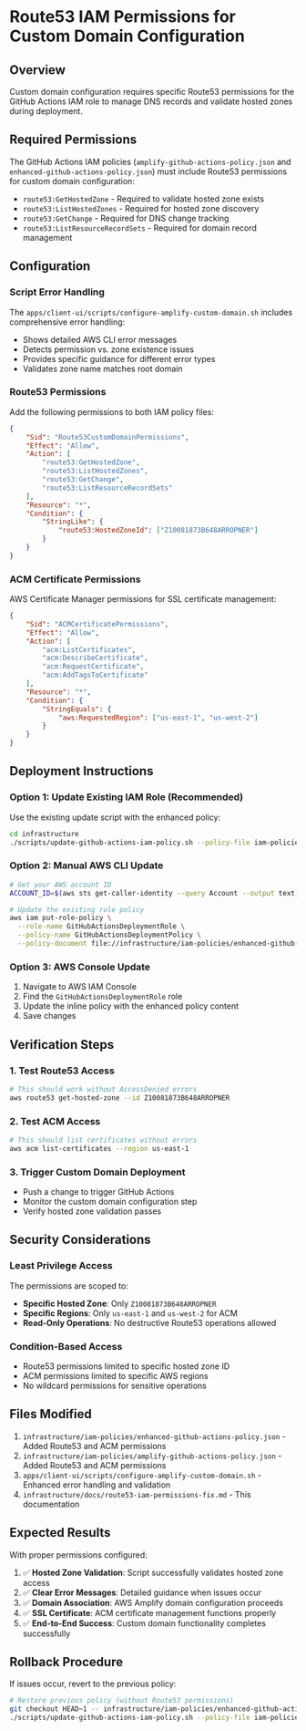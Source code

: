 # Route53 IAM Permissions for Custom Domain Configuration

## Overview

Custom domain configuration requires specific Route53 permissions for the GitHub Actions IAM role to manage DNS
records and validate hosted zones during deployment.

## Required Permissions

The GitHub Actions IAM policies (`amplify-github-actions-policy.json` and `enhanced-github-actions-policy.json`)
must include Route53 permissions for custom domain configuration:

- `route53:GetHostedZone` - Required to validate hosted zone exists
- `route53:ListHostedZones` - Required for hosted zone discovery
- `route53:GetChange` - Required for DNS change tracking
- `route53:ListResourceRecordSets` - Required for domain record management

## Configuration

### Script Error Handling

The `apps/client-ui/scripts/configure-amplify-custom-domain.sh` includes comprehensive error handling:

- Shows detailed AWS CLI error messages
- Detects permission vs. zone existence issues
- Provides specific guidance for different error types
- Validates zone name matches root domain

### Route53 Permissions

Add the following permissions to both IAM policy files:

```json
{
	"Sid": "Route53CustomDomainPermissions",
	"Effect": "Allow",
	"Action": [
		"route53:GetHostedZone",
		"route53:ListHostedZones",
		"route53:GetChange",
		"route53:ListResourceRecordSets"
	],
	"Resource": "*",
	"Condition": {
		"StringLike": {
			"route53:HostedZoneId": ["Z10081873B648ARROPNER"]
		}
	}
}
```

### ACM Certificate Permissions

AWS Certificate Manager permissions for SSL certificate management:

```json
{
	"Sid": "ACMCertificatePermissions",
	"Effect": "Allow",
	"Action": [
		"acm:ListCertificates",
		"acm:DescribeCertificate",
		"acm:RequestCertificate",
		"acm:AddTagsToCertificate"
	],
	"Resource": "*",
	"Condition": {
		"StringEquals": {
			"aws:RequestedRegion": ["us-east-1", "us-west-2"]
		}
	}
}
```

## Deployment Instructions

### Option 1: Update Existing IAM Role (Recommended)

Use the existing update script with the enhanced policy:

```bash
cd infrastructure
./scripts/update-github-actions-iam-policy.sh --policy-file iam-policies/enhanced-github-actions-policy.json
```

### Option 2: Manual AWS CLI Update

```bash
# Get your AWS account ID
ACCOUNT_ID=$(aws sts get-caller-identity --query Account --output text)

# Update the existing role policy
aws iam put-role-policy \
  --role-name GitHubActionsDeploymentRole \
  --policy-name GitHubActionsDeploymentPolicy \
  --policy-document file://infrastructure/iam-policies/enhanced-github-actions-policy.json
```

### Option 3: AWS Console Update

1. Navigate to AWS IAM Console
2. Find the `GitHubActionsDeploymentRole` role
3. Update the inline policy with the enhanced policy content
4. Save changes

## Verification Steps

### 1. Test Route53 Access

```bash
# This should work without AccessDenied errors
aws route53 get-hosted-zone --id Z10081873B648ARROPNER
```

### 2. Test ACM Access

```bash
# This should list certificates without errors
aws acm list-certificates --region us-east-1
```

### 3. Trigger Custom Domain Deployment

- Push a change to trigger GitHub Actions
- Monitor the custom domain configuration step
- Verify hosted zone validation passes

## Security Considerations

### Least Privilege Access

The permissions are scoped to:

- **Specific Hosted Zone**: Only `Z10081873B648ARROPNER`
- **Specific Regions**: Only `us-east-1` and `us-west-2` for ACM
- **Read-Only Operations**: No destructive Route53 operations allowed

### Condition-Based Access

- Route53 permissions limited to specific hosted zone ID
- ACM permissions limited to specific AWS regions
- No wildcard permissions for sensitive operations

## Files Modified

1. `infrastructure/iam-policies/enhanced-github-actions-policy.json` - Added Route53 and ACM permissions
2. `infrastructure/iam-policies/amplify-github-actions-policy.json` - Added Route53 and ACM permissions
3. `apps/client-ui/scripts/configure-amplify-custom-domain.sh` - Enhanced error handling and validation
4. `infrastructure/docs/route53-iam-permissions-fix.md` - This documentation

## Expected Results

With proper permissions configured:

1. ✅ **Hosted Zone Validation**: Script successfully validates hosted zone access
2. ✅ **Clear Error Messages**: Detailed guidance when issues occur
3. ✅ **Domain Association**: AWS Amplify domain configuration proceeds
4. ✅ **SSL Certificate**: ACM certificate management functions properly
5. ✅ **End-to-End Success**: Custom domain functionality completes successfully

## Rollback Procedure

If issues occur, revert to the previous policy:

```bash
# Restore previous policy (without Route53 permissions)
git checkout HEAD~1 -- infrastructure/iam-policies/enhanced-github-actions-policy.json
./scripts/update-github-actions-iam-policy.sh --policy-file iam-policies/enhanced-github-actions-policy.json
```
